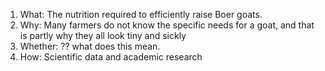 1. What: The nutrition required to efficiently raise Boer goats.
2. Why: Many farmers do not know the specific needs for a goat, and that is partly why they all look tiny and sickly
3. Whether: ?? what does this mean.
4. How: Scientific data and academic research
